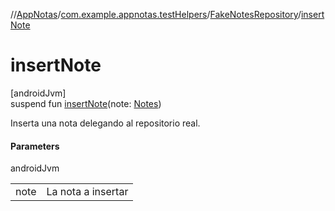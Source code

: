 //[AppNotas](../../../index.md)/[com.example.appnotas.testHelpers](../index.md)/[FakeNotesRepository](index.md)/[insertNote](insert-note.md)

# insertNote

[androidJvm]\
suspend fun [insertNote](insert-note.md)(note: [Notes](../../com.example.appnotas.database/-notes/index.md))

Inserta una nota delegando al repositorio real.

#### Parameters

androidJvm

| | |
|---|---|
| note | La nota a insertar |

